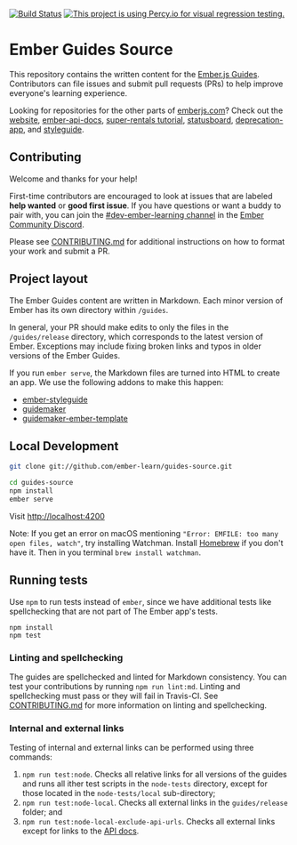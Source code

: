 [![Build Status](https://travis-ci.org/ember-learn/guides-source.svg?branch=master)](https://travis-ci.org/ember-learn/guides-source)
[![This project is using Percy.io for visual regression testing.](https://percy.io/static/images/percy-badge.svg)](https://percy.io/Ember/guides-app)

# Ember Guides Source

This repository contains the written content for the [Ember.js Guides](https://guides.emberjs.com). Contributors can file issues and submit pull requests (PRs) to help improve everyone's learning experience.

Looking for repositories for the other parts of [emberjs.com](https://emberjs.com)? Check out the [website](https://github.com/ember-learn/ember-website), [ember-api-docs](https://github.com/ember-learn/ember-api-docs), [super-rentals tutorial](https://github.com/ember-learn/super-rentals), [statusboard](https://github.com/ember-learn/statusboard), [deprecation-app](https://github.com/ember-learn/deprecation-app), and [styleguide](https://github.com/ember-learn/ember-styleguide).


## Contributing

Welcome and thanks for your help!

First-time contributors are encouraged to look at issues that are labeled **help wanted** or **good first issue**. If you have questions or want a buddy to pair with, you can join the [#dev-ember-learning channel](https://discordapp.com/channels/480462759797063690/480777444203429888) in the [Ember Community Discord](https://discordapp.com/invite/zT3asNS).

Please see [CONTRIBUTING.md](CONTRIBUTING.md) for additional instructions on how to format your work and submit a PR.


## Project layout

The Ember Guides content are written in Markdown. Each minor version of Ember has its own directory within `/guides`.

In general, your PR should make edits to only the files in the `/guides/release` directory, which corresponds to the latest version of Ember. Exceptions may include fixing broken links and typos in older versions of the Ember Guides.

If you run `ember serve`, the Markdown files are turned into HTML to create an app. We use the following addons to make this happen:

- [ember-styleguide](https://github.com/ember-learn/ember-styleguide)
- [guidemaker](https://github.com/empress/guidemaker)
- [guidemaker-ember-template](https://github.com/ember-learn/guidemaker-ember-template)

## Local Development

```bash
git clone git://github.com/ember-learn/guides-source.git

cd guides-source
npm install
ember serve
```

Visit [http://localhost:4200](http://localhost:4200)

Note: If you get an error on macOS mentioning `"Error: EMFILE: too many open files, watch"`, try installing Watchman. Install [Homebrew](https://brew.sh/) if you don't have it. Then in you terminal `brew install watchman`.

## Running tests

Use `npm` to run tests instead of `ember`, since we have additional
tests like spellchecking that are not part of The Ember app's tests.

```
npm install
npm test
```

### Linting and spellchecking

The guides are spellchecked and linted for Markdown consistency. You can test your contributions by running `npm run lint:md`. Linting and spellchecking must pass or they will fail in Travis-CI.  See [CONTRIBUTING.md](CONTRIBUTING.md) for more information on linting and spellchecking.


### Internal and external links

Testing of internal and external links can be performed using three commands:

1. `npm run test:node`.  Checks all relative links for all versions of the guides and runs all ither test scripts in the `node-tests` directory, except for those located in the `node-tests/local` sub-directory;
1. `npm run test:node-local`. Checks all external links in the `guides/release` folder; and
1. `npm run test:node-local-exclude-api-urls`.  Checks all external links except for links to the [API docs](https://api.emberjs.com).
